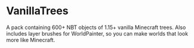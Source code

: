 # VanillaTrees
 A pack containing 600+ NBT objects of 1.15+ vanilla Minecraft trees. Also includes layer brushes for WorldPainter, so you can make worlds that look more like Minecraft.

